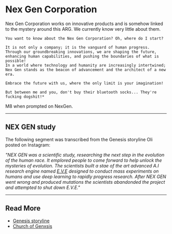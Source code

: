 # Nex Gen Corporation

Nex Gen Corporation works on innovative products and is somehow linked to the mystery around 
this ARG. We currently know very little about them.

```
You want to know about the Nex Gen Corporation? Oh, where do I start? 

It is not only a company; it is the vanguard of human progress. 
Through our groundbreaking innovations, we are shaping the future, 
enhancing human capabilities, and pushing the boundaries of what is possible! 
In a world where technology and humanity are increasingly intertwined; 
Nex Gen stands as the beacon of advancement and the architect of a new era.

Embrace the future with us, where the only limit is your imagination!

But between me and you, don't buy their bluetooth socks... They're fucking dogshit!*
```
M8 when prompted on NexGen.

***

## NEX GEN study

The following segment was transcribed from the Genesis storyline Oli posted on Instagram:

*"NEX GEN was a scientific study, researching the next step in the evolution of the human race. 
It emplored people to come forward to help unlock the mysteries of evolution. The scientists 
built a stae of the art advanced A.I research engine named [E.V.E](../characters/eve) designed to conduct mass 
experiments on humans and use deep learning to rapidly progress research. After NEX GEN went 
wrong and produced mutations the scientists abandonded the project and attempted to shut down E.V.E."*

***

## Read More

- [Genesis storyline](genesis-storyline)
- [Church of Genxsis](church)